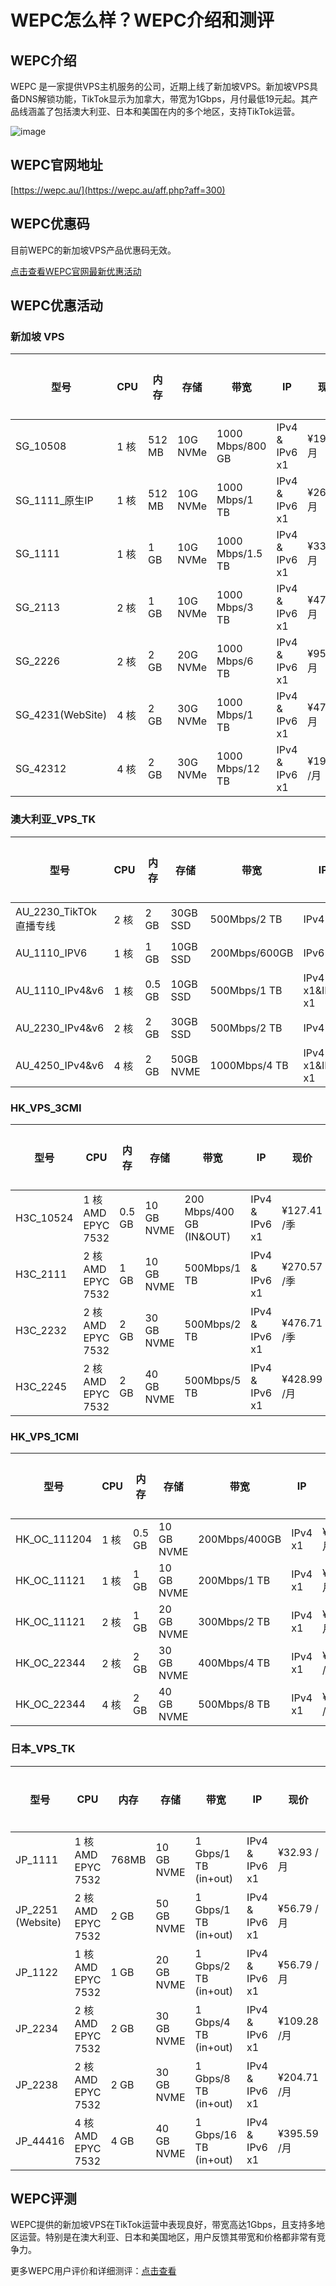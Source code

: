 # WEPC怎么样？WEPC介绍和测评

## WEPC介绍
WEPC 是一家提供VPS主机服务的公司，近期上线了新加坡VPS。新加坡VPS具备DNS解锁功能，TikTok显示为加拿大，带宽为1Gbps，月付最低19元起。其产品线涵盖了包括澳大利亚、日本和美国在内的多个地区，支持TikTok运营。

![image](https://github.com/arriyanajvzbjbd/WEPC/assets/169512388/e0d7979b-1b8c-449e-9682-02dddd7cf175)

## WEPC官网地址
[https://wepc.au/](https://wepc.au/aff.php?aff=300)

## WEPC优惠码
目前WEPC的新加坡VPS产品优惠码无效。

[点击查看WEPC官网最新优惠活动](https://wepc.au/aff.php?aff=300)

## WEPC优惠活动

### 新加坡 VPS
| 型号                | CPU             | 内存       | 存储        | 带宽           | IP            | 现价         | 购买链接 |
|-------------------|-----------------|----------|------------|---------------|---------------|-------------|--------|
| SG_10508          | 1 核            | 512 MB   | 10G NVMe   | 1000 Mbps/800 GB | IPv4 & IPv6 x1 | ¥19.04 /月  | [直达](https://wepc.au/aff.php?aff=300) |
| SG_1111_原生IP    | 1 核            | 512 MB   | 10G NVMe   | 1000 Mbps/1 TB  | IPv4 & IPv6 x1 | ¥26.2 /月   | [直达](https://wepc.au/aff.php?aff=300) |
| SG_1111           | 1 核            | 1 GB     | 10G NVMe   | 1000 Mbps/1.5 TB| IPv4 & IPv6 x1 | ¥33.36 /月  | [直达](https://wepc.au/aff.php?aff=300) |
| SG_2113           | 2 核            | 1 GB     | 10G NVMe   | 1000 Mbps/3 TB  | IPv4 & IPv6 x1 | ¥47.67 /月  | [直达](https://wepc.au/aff.php?aff=300) |
| SG_2226           | 2 核            | 2 GB     | 20G NVMe   | 1000 Mbps/6 TB  | IPv4 & IPv6 x1 | ¥95.39 /月  | [直达](https://wepc.au/aff.php?aff=300) |
| SG_4231(WebSite)  | 4 核            | 2 GB     | 30G NVMe   | 1000 Mbps/1 TB  | IPv4 & IPv6 x1 | ¥47.24 /月  | [直达](https://wepc.au/aff.php?aff=300) |
| SG_42312          | 4 核            | 2 GB     | 30G NVMe   | 1000 Mbps/12 TB | IPv4 & IPv6 x1 | ¥190.83 /月 | [直达](https://wepc.au/aff.php?aff=300) |

### 澳大利亚_VPS_TK
| 型号                | CPU             | 内存       | 存储        | 带宽           | IP            | 现价         | 购买链接 |
|-------------------|-----------------|----------|------------|---------------|---------------|-------------|--------|
| AU_2230_TikTOk直播专线 | 2 核         | 2 GB     | 30GB SSD   | 500Mbps/2 TB  | IPv4 x1       | ¥61.56 /月  | [直达](https://wepc.au/aff.php?aff=300) |
| AU_1110_IPV6      | 1 核            | 1 GB     | 10GB SSD   | 200Mbps/600GB | IPv6 x1       | ¥75.87 /年  | [直达](https://wepc.au/aff.php?aff=300) |
| AU_1110_IPv4&v6   | 1 核            | 0.5 GB   | 10GB SSD   | 500Mbps/1 TB  | IPv4 x1&IPv6 x1 | ¥32.93 /月  | [直达](https://wepc.au/aff.php?aff=300) |
| AU_2230_IPv4&v6   | 2 核            | 2 GB     | 30GB SSD   | 500Mbps/2 TB  | IPv4 x1       | ¥61.56 /月  | [直达](https://wepc.au/aff.php?aff=300) |
| AU_4250_IPv4&v6   | 4 核            | 2 GB     | 50GB NVME  | 1000Mbps/4 TB | IPv4 x1&IPv6 x1 | ¥99.73 /月  | [直达](https://wepc.au/aff.php?aff=300) |

### HK_VPS_3CMI
| 型号                | CPU                   | 内存       | 存储        | 带宽           | IP            | 现价         | 购买链接 |
|-------------------|-----------------------|----------|------------|---------------|---------------|-------------|--------|
| H3C_10524         | 1 核 AMD EPYC 7532    | 0.5 GB   | 10 GB NVME | 200 Mbps/400 GB (IN&OUT) | IPv4 & IPv6 x1 | ¥127.41 /季  | [直达](https://wepc.au/aff.php?aff=300) |
| H3C_2111          | 2 核 AMD EPYC 7532    | 1 GB     | 10 GB NVME | 500Mbps/1 TB  | IPv4 & IPv6 x1 | ¥270.57 /季  | [直达](https://wepc.au/aff.php?aff=300) |
| H3C_2232          | 2 核 AMD EPYC 7532    | 2 GB     | 30 GB NVME | 500Mbps/2 TB  | IPv4 & IPv6 x1 | ¥476.71 /季  | [直达](https://wepc.au/aff.php?aff=300) |
| H3C_2245          | 2 核 AMD EPYC 7532    | 2 GB     | 40 GB NVME | 500Mbps/5 TB  | IPv4 & IPv6 x1 | ¥428.99 /月  | [直达](https://wepc.au/aff.php?aff=300) |

### HK_VPS_1CMI
| 型号                | CPU             | 内存       | 存储        | 带宽           | IP            | 现价         | 购买链接 |
|-------------------|-----------------|----------|------------|---------------|---------------|-------------|--------|
| HK_OC_111204      | 1 核            | 0.5 GB   | 10 GB NVME | 200Mbps/400GB | IPv4 x1       | ¥28.15 /月  | [直达](https://wepc.au/aff.php?aff=300) |
| HK_OC_11121       | 1 核            | 1 GB     | 10 GB NVME | 200Mbps/1 TB  | IPv4 x1       | ¥52.01 /月  | [直达](https://wepc.au/aff.php?aff=300) |
| HK_OC_11121       | 2 核            | 1 GB     | 20 GB NVME | 300Mbps/2 TB  | IPv4 x1       | ¥94.96 /月  | [直达](https://wepc.au/aff.php?aff=300) |
| HK_OC_22344       | 2 核            | 2 GB     | 30 GB NVME | 400Mbps/4 TB  | IPv4 x1       | ¥190.40 /月 | [直达](https://wepc.au/aff.php?aff=300) |
| HK_OC_22344       | 4 核            | 2 GB     | 40 GB NVME | 500Mbps/8 TB  | IPv4 x1       | ¥333.55 /月 | [直达](https://wepc.au/aff.php?aff=300) |

### 日本_VPS_TK
| 型号                | CPU                   | 内存       | 存储        | 带宽           | IP            | 现价         | 购买链接 |
|-------------------|-----------------------|----------|------------|---------------|---------------|-------------|--------|
| JP_1111           | 1 核 AMD EPYC 7532    | 768MB    | 10 GB NVME | 1 Gbps/1 TB (in+out) | IPv4 & IPv6 x1 | ¥32.93 /月  | [直达](https://wepc.au/aff.php?aff=300) |
| JP_2251 (Website) | 2 核 AMD EPYC 7532    | 2 GB     | 50 GB NVME | 1 Gbps/1 TB (in+out) | IPv4 & IPv6 x1 | ¥56.79 /月  | [直达](https://wepc.au/aff.php?aff=300) |
| JP_1122           | 1 核 AMD EPYC 7532    | 1 GB     | 20 GB NVME | 1 Gbps/2 TB (in+out) | IPv4 & IPv6 x1 | ¥56.79 /月  | [直达](https://wepc.au/aff.php?aff=300) |
| JP_2234           | 2 核 AMD EPYC 7532    | 2 GB     | 30 GB NVME | 1 Gbps/4 TB (in+out) | IPv4 & IPv6 x1 | ¥109.28 /月 | [直达](https://wepc.au/aff.php?aff=300) |
| JP_2238           | 2 核 AMD EPYC 7532    | 2 GB     | 30 GB NVME | 1 Gbps/8 TB (in+out) | IPv4 & IPv6 x1 | ¥204.71 /月 | [直达](https://wepc.au/aff.php?aff=300) |
| JP_44416          | 4 核 AMD EPYC 7532    | 4 GB     | 40 GB NVME | 1 Gbps/16 TB (in+out) | IPv4 & IPv6 x1 | ¥395.59 /月 | [直达](https://wepc.au/aff.php?aff=300) |

## WEPC评测
WEPC提供的新加坡VPS在TikTok运营中表现良好，带宽高达1Gbps，且支持多地区运营。特别是在澳大利亚、日本和美国地区，用户反馈其带宽和价格都非常有竞争力。

更多WEPC用户评价和详细测评：[点击查看](https://wepc.au/aff.php?aff=300)


